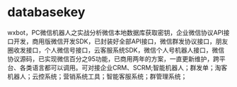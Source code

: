 # databasekey
wxbot，PC微信机器人之实战分析微信本地数据库获取密钥，企业微信协议API接口开发，商用版微信开发SDK，已封装好全部API接口，微信群发协议接口，朋友圈收发接口，个人微信号接口，云客服系统SDK，微信个人号机器人接口，微信协议源码，已实现微信百分之95功能，已商用两年的方案，一直更新维护，跨平台、各类语言都可以调用。可对接企业CRM、SCRM;智能机器人；群发单；淘客机器人；云控系统；营销系统工具；智能客服系统；群管理系统；
